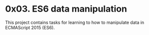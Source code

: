 # 0x03. ES6 data manipulation

This project contains tasks for learning to how to manipulate data in ECMAScript 2015 (ES6).
